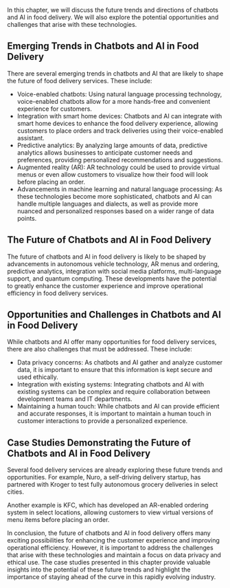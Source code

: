 
In this chapter, we will discuss the future trends and directions of chatbots and AI in food delivery. We will also explore the potential opportunities and challenges that arise with these technologies.

Emerging Trends in Chatbots and AI in Food Delivery
---------------------------------------------------

There are several emerging trends in chatbots and AI that are likely to shape the future of food delivery services. These include:

* Voice-enabled chatbots: Using natural language processing technology, voice-enabled chatbots allow for a more hands-free and convenient experience for customers.
* Integration with smart home devices: Chatbots and AI can integrate with smart home devices to enhance the food delivery experience, allowing customers to place orders and track deliveries using their voice-enabled assistant.
* Predictive analytics: By analyzing large amounts of data, predictive analytics allows businesses to anticipate customer needs and preferences, providing personalized recommendations and suggestions.
* Augmented reality (AR): AR technology could be used to provide virtual menus or even allow customers to visualize how their food will look before placing an order.
* Advancements in machine learning and natural language processing: As these technologies become more sophisticated, chatbots and AI can handle multiple languages and dialects, as well as provide more nuanced and personalized responses based on a wider range of data points.

The Future of Chatbots and AI in Food Delivery
----------------------------------------------

The future of chatbots and AI in food delivery is likely to be shaped by advancements in autonomous vehicle technology, AR menus and ordering, predictive analytics, integration with social media platforms, multi-language support, and quantum computing. These developments have the potential to greatly enhance the customer experience and improve operational efficiency in food delivery services.

Opportunities and Challenges in Chatbots and AI in Food Delivery
----------------------------------------------------------------

While chatbots and AI offer many opportunities for food delivery services, there are also challenges that must be addressed. These include:

* Data privacy concerns: As chatbots and AI gather and analyze customer data, it is important to ensure that this information is kept secure and used ethically.
* Integration with existing systems: Integrating chatbots and AI with existing systems can be complex and require collaboration between development teams and IT departments.
* Maintaining a human touch: While chatbots and AI can provide efficient and accurate responses, it is important to maintain a human touch in customer interactions to provide a personalized experience.

Case Studies Demonstrating the Future of Chatbots and AI in Food Delivery
-------------------------------------------------------------------------

Several food delivery services are already exploring these future trends and opportunities. For example, Nuro, a self-driving delivery startup, has partnered with Kroger to test fully autonomous grocery deliveries in select cities.

Another example is KFC, which has developed an AR-enabled ordering system in select locations, allowing customers to view virtual versions of menu items before placing an order.

In conclusion, the future of chatbots and AI in food delivery offers many exciting possibilities for enhancing the customer experience and improving operational efficiency. However, it is important to address the challenges that arise with these technologies and maintain a focus on data privacy and ethical use. The case studies presented in this chapter provide valuable insights into the potential of these future trends and highlight the importance of staying ahead of the curve in this rapidly evolving industry.
